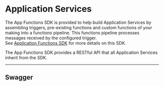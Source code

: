 # Application Services 

The App Functions SDK is provided to help build Application Services by assembling triggers, pre-existing functions 
and custom functions of your making into a functions pipeline. This functions pipeline processes messages received by 
the configured trigger.  
See [Application Functions SDK](../../microservices/application/sdk/Purpose.md) for more details on this SDK.

The App Functions SDK provides a RESTful API that all Application Services inherit from the SDK.

---

## Swagger

<swagger-ui src="https://raw.githubusercontent.com/edgexfoundry/app-functions-sdk-go/{{edgexversion}}/openapi/{{api_version}}/app-functions-sdk.yaml"/>
